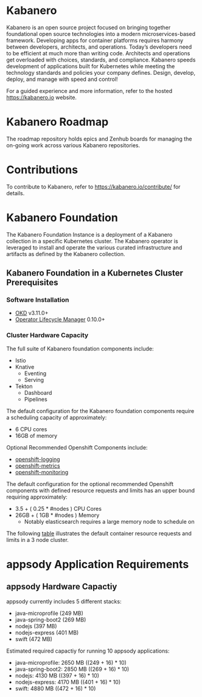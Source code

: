 # Kabanero
Kabanero is an open source project focused on bringing together foundational open source technologies into a modern microservices-based framework. Developing apps for container platforms requires harmony between developers, architects, and operations. Today’s developers need to be efficient at much more than writing code. Architects and operations get overloaded with choices, standards, and compliance. Kabanero speeds development of applications built for Kubernetes while meeting the technology standards and policies your company defines. Design, develop, deploy, and manage with speed and control!

For a guided experience and more information, refer to the hosted https://kabanero.io website.

# Kabanero Roadmap

The roadmap repository holds epics and Zenhub boards for managing the on-going work across various Kabanero repositories.

# Contributions

To contribute to Kabanero, refer to https://kabanero.io/contribute/ for details.


# Kabanero Foundation

The Kabanero Foundation Instance is a deployment of a Kabanero collection in a specific Kubernetes cluster.  The Kabanero operator is leveraged to install and operate the various curated infrastructure and artifacts as defined by the Kabanero collection.

## Kabanero Foundation in a Kubernetes Cluster Prerequisites 

### Software Installation

- [OKD](https://www.okd.io/) v3.11.0+
- [Operator Lifecycle Manager](https://github.com/operator-framework/operator-lifecycle-manager/releases) 0.10.0+


### Cluster Hardware Capacity

The full suite of Kabanero foundation components include: 
  - Istio
  - Knative 
    - Eventing
    - Serving
  - Tekton 
    - Dashboard
    - Pipelines

The default configuration for the Kabanero foundation components require a scheduling capacity of approximately:
  - 6 CPU cores
  - 16GB of memory

Optional Recommended Openshift Components include:

  - [openshift-logging](https://docs.openshift.com/container-platform/3.11/install_config/aggregate_logging.html)
  - [openshift-metrics](https://docs.openshift.com/container-platform/3.11/install_config/cluster_metrics.html)
  - [openshift-monitoring](https://docs.openshift.com/container-platform/3.11/install_config/prometheus_cluster_monitoring.html)

The default configuration for the optional recommended Openshift components with defined resource requests and limits has an upper bound requiring approximately:
  - 3.5 + ( 0.25 * #nodes ) CPU Cores
  - 26GB + ( 1GB * #nodes ) Memory
    - Notably elasticsearch requires a large memory node to schedule on

The following [table](prereq-details.md) illustrates the default container resource requests and limits in a 3 node cluster.

# appsody Application Requirements

## appsody Hardware Capactiy

appsody currently includes 5 different stacks:
  - java-microprofile (249 MB)
  - java-spring-boot2 (269 MB)
  - nodejs (397 MB)
  - nodejs-express (401 MB)
  - swift (472 MB)
  
 Estimated required capactiy for running 10 appsody applications:
  - java-microprofile: 2650 MB ((249 + 16) * 10)
  - java-spring-boot2: 2850 MB ((269 + 16) * 10)
  - nodejs: 4130 MB ((397 + 16) * 10)
  - nodejs-express: 4170 MB ((401 + 16) * 10)
  - swift: 4880 MB ((472 + 16) * 10)
 

